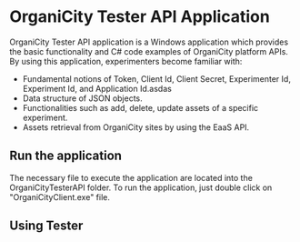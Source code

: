 # OrganiCity Tester API Application
OrganiCity Tester API application is a Windows application which provides the basic functionality and C# code examples of OrganiCity platform APIs. By using this application, experimenters become familiar with: 
* Fundamental notions of Token, Client Id, Client Secret, Experimenter Id, Experiment Id, and Application Id.asdas 
* Data structure of JSON objects. 
* Functionalities such as add, delete, update assets of a specific experiment. 
* Assets retrieval from OrganiCity sites by using the EaaS API.

## Run the application ##
The necessary file to execute the application are located into the OrganiCityTesterAPI folder. To run the application, just double click on "OrganiCityClient.exe" file.

## Using Tester ##

